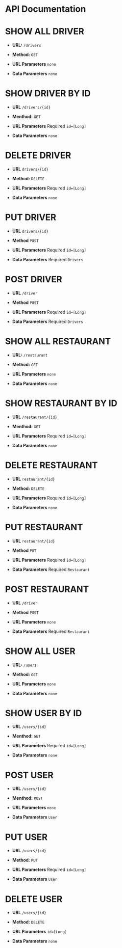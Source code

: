# API Documentation

# SHOW ALL DRIVER

* **URL:**
`/drivers`

* **Method:**
`GET` 

* **URL Parameters**
 `none`

* **Data Parameters**
`none`


# SHOW DRIVER BY ID

* **URL**
`/drivers/{id}`

* **Menthod:**
`GET`

* **URL Parameters**
Required
`id=[Long]`

* **Data Parameters**
`none`

# DELETE DRIVER

* **URL**
`drivers/{id}`

* **Method:**
`DELETE`

* **URL Parameters**
Required
`id=[Long]`

* **Data Parameters**
`none`

# PUT DRIVER

* **URL**
`drivers/{id}`

* **Method**
`POST`

* **URL Parameters**
Required
`id=[Long]`

* **Data Parameters**
Required
`Drivers`

# POST DRIVER

* **URL**
`/driver`

* **Method**
`POST`

* **URL Parameters**
Required
`id=[Long]`

* **Data Parameters**
Required
`Drivers`


# SHOW ALL RESTAURANT

* **URL:**
`/restaurant`

* **Method:**
`GET` 

* **URL Parameters**
 `none`

* **Data Parameters**
`none`

# SHOW RESTAURANT BY ID

* **URL**
`/restaurant/{id}`

* **Menthod:**
`GET`

* **URL Parameters**
Required
`id=[Long]`

* **Data Parameters**
`none`

# DELETE RESTAURANT

* **URL**
`restaurant/{id}`

* **Method:**
`DELETE`

* **URL Parameters**
Required
`id=[Long]`

* **Data Parameters**
`none`

# PUT RESTAURANT

* **URL**
`restaurant/{id}`

* **Method**
`PUT`

* **URL Parameters**
Required
`id=[Long]`

* **Data Parameters**
Required
`Restaurant`

# POST RESTAURANT

* **URL**
`/driver`

* **Method**
`POST`

* **URL Parameters**
`none`

* **Data Parameters**
Required
`Restaurant`


# SHOW ALL USER

* **URL:**
`/users`

* **Method:**
`GET` 

* **URL Parameters**
`none`

* **Data Parameters**
`none`

# SHOW USER BY ID

* **URL**
`/users/{id}`

* **Menthod:**
`GET`

* **URL Parameters**
Required
`id=[Long]`

* **Data Parameters**
`none`

# POST USER

* **URL**
`/users/{id}`

* **Menthod:**
`POST`

* **URL Parameters**
`none`

* **Data Parameters**
`User`

# PUT USER

* **URL**
`/users/{id}`

* **Method:**
`PUT`

* **URL Parameters**
Required
`id=[Long] `

* **Data Parameters**
`User`

# DELETE USER

* **URL**
`/users/{id}`

* **Method:**
`DELETE`

* **URL Parameters**
`id=[Long]`

* **Data Parameters**
`none`
